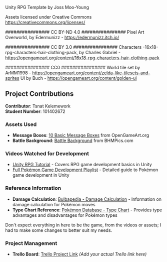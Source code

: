 Unity RPG Template by Joss Moo-Young


Assets licensed under Creative Commons https://creativecommons.org/licenses/

################ CC BY-ND 4.0 ################ 
Pixel Art Overworld, by Edermunizz - https://edermunizz.itch.io/

################ CC BY 3.0 ################ 
Characters -16x18-rpg-characters-hair-clothing-pack, by Charles Gabriel - https://opengameart.org/content/16x18-rpg-characters-hair-clothing-pack

################ CC0 ################ 
World tile set by ArMM1998 - https://opengameart.org/content/zelda-like-tilesets-and-sprites 
UI by Buch - https://opengameart.org/content/golden-ui

## Project Contributions

**Contributor**: Tsnat Kelemework  
**Student Number**: 101402672  

### Assets Used
- **Message Boxes**: [10 Basic Message Boxes](https://opengameart.org/content/10-basic-message-boxes) from OpenGameArt.org
- **Battle Background**: [Battle Background](https://www.bhmpics.com/download.php?file=/downloads/battle-backgrounds-/14..png) from BHMPics.com

### Videos Watched for Development
- [Unity RPG Tutorial](https://www.youtube.com/watch?v=7iYWpzL9GkM&t=846s) - Covers RPG game development basics in Unity
- [Full Pokémon Game Development Playlist](https://www.youtube.com/playlist?list=PLLf84Zj7U26kfPQ00JVI2nIoozuPkykDX) - Detailed guide to Pokémon game development in Unity

### Reference Information
- **Damage Calculation**: [Bulbapedia - Damage Calculation](https://bulbapedia.bulbagarden.net/wiki/Damage#Damage_calculation) - Information on damage calculation for Pokémon moves
- **Type Chart Reference**: [Pokémon Database - Type Chart](https://pokemondb.net/type/grass) - Provides type advantages and disadvantages for Pokémon types

Don't expect everything in here to be the game, from the videos or assets; I had to make some changes to better suit my needs.

### Project Management
- **Trello Board**: [Trello Project Link](https://trello.com/b/ICFO0VT5/game3023-term-project-pokemon-style-turn-based-rpg-battles) *(Add your actual Trello link here)*